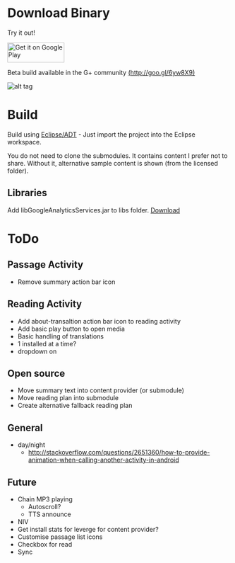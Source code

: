 # Download Binary #

Try it out!

<a href="http://goo.gl/dHdjhS">
<img class="alignright" alt="Get it on Google Play" src="https://developer.android.com/images/brand/en_generic_rgb_wo_45.png" width="129" height="45" />
</a>


Beta build available in the G+ community [(http://goo.gl/6yw8X9)](http://goo.gl/6yw8X9)


![alt tag](https://raw.github.com/tekkies/Readings/master/Screenshots%20in%20nexus.png)


# Build #

Build using [Eclipse/ADT](http://developer.android.com/sdk/installing/installing-adt.html) - Just import the project into the Eclipse workspace.

You do not need to clone the submodules.  It contains content I prefer not to share.  Without it, alternative sample content is shown (from the licensed folder).

## Libraries ##

Add libGoogleAnalyticsServices.jar to libs folder.  [Download](https://developers.google.com/analytics/devguides/collection/android/resources)

[](http://developer.android.com/sdk/installing/installing-adt.html "Eclipse/ADT")

# ToDo #

## Passage Activity ##
- Remove summary action bar icon
## Reading Activity ##
- Add about-transaltion action bar icon to reading activity
- Add basic play button to open media
- Basic handling of translations
 - 1 installed at a time?
 - dropdown on 
## Open source ##
- Move summary text into content provider (or submodule)
- Move reading plan into submodule
 - Create alternative fallback reading plan
## General ##
- day/night
  - http://stackoverflow.com/questions/2651360/how-to-provide-animation-when-calling-another-activity-in-android
## Future ##
- Chain MP3 playing
  - Autoscroll?
  - TTS announce 
- NIV
 - Get install stats for leverge for content provider?
- Customise passage list icons
 - Checkbox for read
  - Sync
